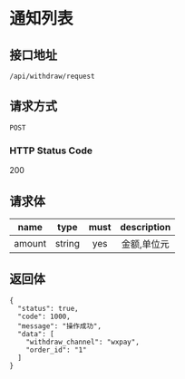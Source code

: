 # 通知列表

## 接口地址

`/api/withdraw/request`

## 请求方式

`POST`

### HTTP Status Code

200

## 请求体

| name     | type     | must     | description |
|----------|:--------:|:--------:|:--------:|
| amount   | string   | yes      | 金额,单位元 |

## 返回体

```json5
{
  "status": true,
  "code": 1000,
  "message": "操作成功",
  "data": [
    "withdraw_channel": "wxpay",
    "order_id": "1"
  ]
}
``` 
